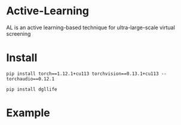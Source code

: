 # Active-Learning
AL is an active learning-based technique for ultra-large-scale virtual screening
# Install
```
pip install torch==1.12.1+cu113 torchvision==0.13.1+cu113 --torchaudio==0.12.1
```
```
pip install dgllife
```
# Example
